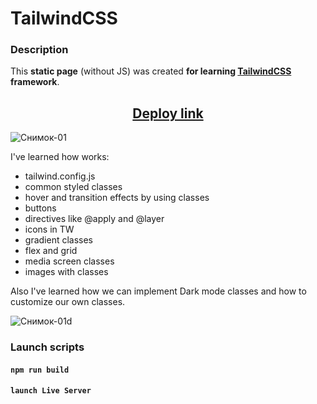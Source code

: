# TailwindCSS

### Description
This **static page** (without JS) was created **for learning [TailwindCSS](https://tailwindcss.com/) framework**.
<h2 align="center"><a href="https://pesukarhutg.github.io/tailwind-articles/" target="_blank">Deploy link</a></h2>

![Снимок-01](https://user-images.githubusercontent.com/39487464/213008750-8d3885d0-3b6e-4af2-ab9d-993a7de3d525.JPG)

I've learned how works:
- tailwind.config.js
- common styled classes
- hover and transition effects by using classes
- buttons
- directives like @apply and @layer
- icons in TW
- gradient classes
- flex and grid
- media screen classes
- images with classes

Also I've learned how we can implement Dark mode classes and how to customize our own classes.

![Снимок-01d](https://user-images.githubusercontent.com/39487464/213008779-a2953b3a-b02d-4be9-8bae-fd4e1fcede01.JPG)

### Launch scripts

#### `npm run build`
#### `launch Live Server`
